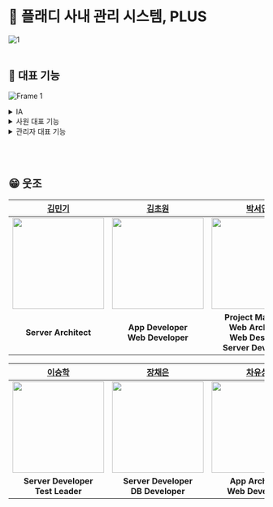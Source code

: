 # 👾 플래디 사내 관리 시스템, PLUS
![1](https://github.com/PLADI-ALM/.github/assets/90022940/0f0aa712-cdf2-4867-bdaf-ddfee3978941)
<br><br>

## 📍 대표 기능
![Frame 1](https://github.com/PLADI-ALM/.github/assets/90022940/b29e6e32-7734-4621-aa0f-5491381f2650)



<details>
<summary>IA</summary>
 <br>
  
![9](https://github.com/PLADI-ALM/.github/assets/90022940/47ceaeb5-debf-4746-a921-9e1182546f02)
![10 오후 2 43 33](https://github.com/PLADI-ALM/.github/assets/90022940/a5fc9894-e087-4058-bd3a-acc0b6634ace)


</details>

<details>
<summary>사원 대표 기능</summary>
 <br>

![13](https://github.com/PLADI-ALM/.github/assets/90022940/10d2d35b-6de8-4cca-87c5-c5ea8a924d2d)
![14](https://github.com/PLADI-ALM/.github/assets/90022940/6e04ac03-5cd0-4608-9804-c4e040eda214)
![15](https://github.com/PLADI-ALM/.github/assets/90022940/85ce58e3-94ed-4bd3-b14f-b5fb5f6bbf40)
![16](https://github.com/PLADI-ALM/.github/assets/90022940/507ff75a-972d-4ca1-9611-415fb4be95bd)
![17](https://github.com/PLADI-ALM/.github/assets/90022940/fac30004-5572-4d98-b4e6-66a2271ac5bd)
![18](https://github.com/PLADI-ALM/.github/assets/90022940/bdd05307-da61-4e3e-a891-bc8ab870a540)
![19](https://github.com/PLADI-ALM/.github/assets/90022940/fd7431f1-9cc3-4d1a-8569-dcda894155a1)
![20](https://github.com/PLADI-ALM/.github/assets/90022940/51a85371-d404-49dd-9330-e4e7886d959f)
![21](https://github.com/PLADI-ALM/.github/assets/90022940/f88a9ab9-4d05-4ede-90ff-517ec7c83b5b)
![22](https://github.com/PLADI-ALM/.github/assets/90022940/70df012e-f716-435e-9e30-2bd591c1c98a)
![23](https://github.com/PLADI-ALM/.github/assets/90022940/9ed1c68c-9bc0-4d41-8194-934eef4cdab3)


</details>

<details>
<summary>관리자 대표 기능</summary>
 <br>

![25](https://github.com/PLADI-ALM/.github/assets/90022940/b8b00ae3-cef8-4098-965e-30c74b0bba6c)
![26](https://github.com/PLADI-ALM/.github/assets/90022940/be97435b-6584-44c2-8b30-4dae26199795)
![27](https://github.com/PLADI-ALM/.github/assets/90022940/a16b91b1-7734-42d9-95be-9fd838566b74)

</details>


<br><br>
## 😁 웃조
|[김민기](https://github.com/dangnak2)|[김초원](https://github.com/ryr0121)|[박서연](https://github.com/psyeon1120)|[박소정](https://github.com/sojungpp)|
|:---:|:---:|:---:|:---:|
|<img src="https://github.com/dangnak2.png" width="180" height="180" >|<img src="https://github.com/ryr0121.png" width="180" height="180" >|<img src="https://github.com/psyeon1120.png" width="180" height="180">|<img src="https://github.com/sojungpp.png" width="180" height="180">|
| **Server Architect** | **App Developer <br> Web Developer**| **Project Manager <br> Web Architect <br> Web Designer <br> Server Developer** | **Project Manager <br> Server Developer <br> App Designer** |

|[이승학](https://github.com/leeseunghakhello)|[장채은](https://github.com/chaerlo127)|[차유상](https://github.com/chayoosang)|[PLUS](https://github.com/PLADI-ALM)|
|:---:|:---:|:---:|:---:|
|<img src="https://github.com/leeseunghakhello.png" width="180" height="180" >|<img src="https://github.com/chaerlo127.png" width="180" height="180" >|<img src="https://github.com/chayoosang.png" width="180" height="180" >|<img src="https://github.com/PLADI-ALM.png" width="180" height="180">|
| **Server Developer <br> Test Leader** | **Server Developer <br> DB Developer**| **App Architect <br> Web Developer** | **PLUS** |




